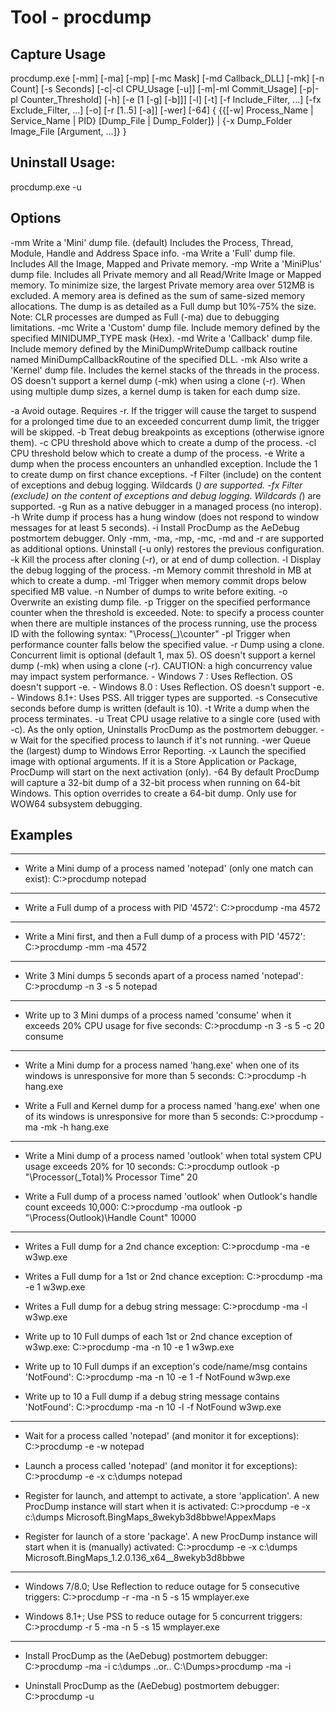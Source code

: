 # Tool - procdump

## Capture Usage

   procdump.exe [-mm] [-ma] [-mp] [-mc Mask] [-md Callback_DLL] [-mk]
                [-n Count]
                [-s Seconds]
                [-c|-cl CPU_Usage [-u]]
                [-m|-ml Commit_Usage]
                [-p|-pl Counter_Threshold]
                [-h]
                [-e [1 [-g] [-b]]]
                [-l]
                [-t]
                [-f  Include_Filter, ...]
                [-fx Exclude_Filter, ...]
                [-o]
                [-r [1..5] [-a]]
                [-wer]
                [-64]
                {
                 {{[-w] Process_Name | Service_Name | PID} [Dump_File | Dump_Folder]}
                |
                 {-x Dump_Folder Image_File [Argument, ...]}
                }

## Uninstall Usage:
   procdump.exe -u

## Options
   -mm     Write a 'Mini' dump file. (default)
           Includes the Process, Thread, Module, Handle and Address Space info.
   -ma     Write a 'Full' dump file.
           Includes All the Image, Mapped and Private memory.
   -mp     Write a 'MiniPlus' dump file.
           Includes all Private memory and all Read/Write Image or Mapped memory.
           To minimize size, the largest Private memory area over 512MB is excluded.
           A memory area is defined as the sum of same-sized memory allocations.
           The dump is as detailed as a Full dump but 10%-75% the size.
           Note: CLR processes are dumped as Full (-ma) due to debugging limitations.
   -mc     Write a 'Custom' dump file.
           Include memory defined by the specified MINIDUMP_TYPE mask (Hex).
   -md     Write a 'Callback' dump file.
           Include memory defined by the MiniDumpWriteDump callback routine
           named MiniDumpCallbackRoutine of the specified DLL.
   -mk     Also write a 'Kernel' dump file.
           Includes the kernel stacks of the threads in the process.
           OS doesn't support a kernel dump (-mk) when using a clone (-r).
           When using multiple dump sizes, a kernel dump is taken for each dump size.

   -a      Avoid outage. Requires -r. If the trigger will cause the target
           to suspend for a prolonged time due to an exceeded concurrent
           dump limit, the trigger will be skipped.
   -b      Treat debug breakpoints as exceptions (otherwise ignore them).
   -c      CPU threshold above which to create a dump of the process.
   -cl     CPU threshold below which to create a dump of the process.
   -e      Write a dump when the process encounters an unhandled exception.
           Include the 1 to create dump on first chance exceptions.
   -f      Filter (include) on the content of exceptions and debug logging.
           Wildcards (*) are supported.
   -fx     Filter (exclude) on the content of exceptions and debug logging.
           Wildcards (*) are supported.
   -g      Run as a native debugger in a managed process (no interop).
   -h      Write dump if process has a hung window (does not respond to
           window messages for at least 5 seconds).
   -i      Install ProcDump as the AeDebug postmortem debugger.
           Only -mm, -ma, -mp, -mc, -md and -r are supported as additional options.
           Uninstall (-u only) restores the previous configuration.
   -k      Kill the process after cloning (-r), or at end of dump collection.
   -l      Display the debug logging of the process.
   -m      Memory commit threshold in MB at which to create a dump.
   -ml     Trigger when memory commit drops below specified MB value.
   -n      Number of dumps to write before exiting.
   -o      Overwrite an existing dump file.
   -p      Trigger on the specified performance counter when the threshold
           is exceeded. Note: to specify a process counter when there are
           multiple instances of the process running, use the process ID
           with the following syntax: "\Process(<name>_<pid>)\counter"
   -pl     Trigger when performance counter falls below the specified value.
   -r      Dump using a clone. Concurrent limit is optional (default 1, max 5).
           OS doesn't support a kernel dump (-mk) when using a clone (-r).
           CAUTION: a high concurrency value may impact system performance.
           - Windows 7   : Uses Reflection. OS doesn't support -e.
           - Windows 8.0 : Uses Reflection. OS doesn't support -e.
           - Windows 8.1+: Uses PSS. All trigger types are supported.
   -s      Consecutive seconds before dump is written (default is 10).
   -t      Write a dump when the process terminates.
   -u      Treat CPU usage relative to a single core (used with -c).
           As the only option, Uninstalls ProcDump as the postmortem debugger.
   -w      Wait for the specified process to launch if it's not running.
   -wer    Queue the (largest) dump to Windows Error Reporting.
   -x      Launch the specified image with optional arguments.
           If it is a Store Application or Package, ProcDump will start
           on the next activation (only).
   -64     By default ProcDump will capture a 32-bit dump of a 32-bit process
           when running on 64-bit Windows. This option overrides to create a
           64-bit dump. Only use for WOW64 subsystem debugging.

## Examples

-------------------------------------------------------------------------------
- Write a Mini dump of a process named 'notepad' (only one match can exist):
    C:\>procdump notepad

-------------------------------------------------------------------------------
- Write a Full dump of a process with PID '4572':
    C:\>procdump -ma 4572

-------------------------------------------------------------------------------
- Write a Mini first, and then a Full dump of a process with PID '4572':
    C:\>procdump -mm -ma 4572

-------------------------------------------------------------------------------
- Write 3 Mini dumps 5 seconds apart of a process named 'notepad':
    C:\>procdump -n 3 -s 5 notepad

-------------------------------------------------------------------------------
- Write up to 3 Mini dumps of a process named 'consume' when it exceeds
         20% CPU usage for five seconds:
    C:\>procdump -n 3 -s 5 -c 20 consume

-------------------------------------------------------------------------------
- Write a Mini dump for a process named 'hang.exe' when one of its
         windows is unresponsive for more than 5 seconds:
    C:\>procdump -h hang.exe

- Write a Full and Kernel dump for a process named 'hang.exe' when one of its
         windows is unresponsive for more than 5 seconds:
    C:\>procdump -ma -mk -h hang.exe

-------------------------------------------------------------------------------
- Write a Mini dump of a process named 'outlook' when total system CPU
         usage exceeds 20% for 10 seconds:
    C:\>procdump outlook -p "\Processor(_Total)\% Processor Time" 20

- Write a Full dump of a process named 'outlook' when Outlook's handle count
         exceeds 10,000:
    C:\>procdump -ma outlook -p "\Process(Outlook)\Handle Count" 10000

-------------------------------------------------------------------------------
- Writes a Full dump for a 2nd chance exception:
    C:\>procdump -ma -e w3wp.exe

- Writes a Full dump for a 1st or 2nd chance exception:
    C:\>procdump -ma -e 1 w3wp.exe

- Writes a Full dump for a debug string message:
    C:\>procdump -ma -l w3wp.exe

- Write up to 10 Full dumps of each 1st or 2nd chance exception of w3wp.exe:
    C:\>procdump -ma -n 10 -e 1 w3wp.exe

- Write up to 10 Full dumps if an exception's code/name/msg contains 'NotFound':
    C:\>procdump -ma -n 10 -e 1 -f NotFound w3wp.exe

- Write up to 10 a Full dump if a debug string message contains 'NotFound':
    C:\>procdump -ma -n 10 -l -f NotFound w3wp.exe

-------------------------------------------------------------------------------
- Wait for a process called 'notepad' (and monitor it for exceptions):
    C:\>procdump -e -w notepad

- Launch a process called 'notepad' (and monitor it for exceptions):
    C:\>procdump -e -x c:\dumps notepad

- Register for launch, and attempt to activate, a store 'application'.
         A new ProcDump instance will start when it is activated:
    C:\>procdump -e -x c:\dumps Microsoft.BingMaps_8wekyb3d8bbwe!AppexMaps

- Register for launch of a store 'package'.
         A new ProcDump instance will start when it is (manually) activated:
    C:\>procdump -e -x c:\dumps Microsoft.BingMaps_1.2.0.136_x64__8wekyb3d8bbwe

-------------------------------------------------------------------------------
- Windows 7/8.0; Use Reflection to reduce outage for 5 consecutive triggers:
    C:\>procdump -r -ma -n 5 -s 15 wmplayer.exe

- Windows 8.1+; Use PSS to reduce outage for 5 concurrent triggers:
    C:\>procdump -r 5 -ma -n 5 -s 15 wmplayer.exe

-------------------------------------------------------------------------------
- Install ProcDump as the (AeDebug) postmortem debugger:
    C:\>procdump -ma -i c:\dumps
    ..or..
    C:\Dumps>procdump -ma -i

- Uninstall ProcDump as the (AeDebug) postmortem debugger:
    C:\>procdump -u
